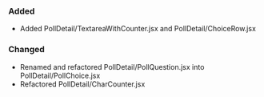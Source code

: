 ### Added

- Added PollDetail/TextareaWithCounter.jsx and PollDetail/ChoiceRow.jsx

### Changed
- Renamed and refactored PollDetail/PollQuestion.jsx into PollDetail/PollChoice.jsx
- Refactored PollDetail/CharCounter.jsx


